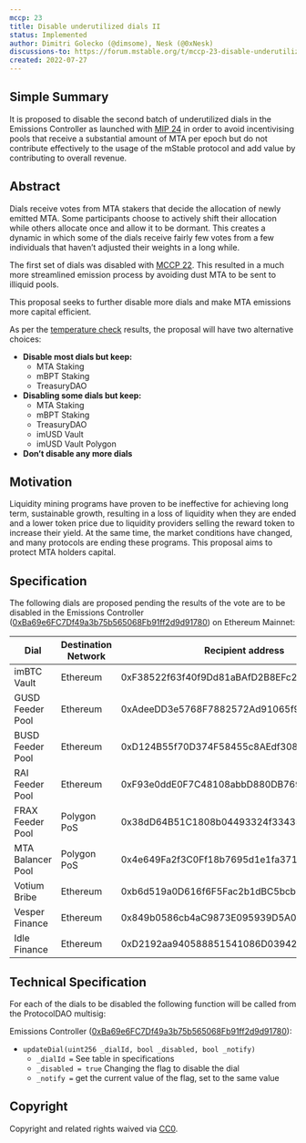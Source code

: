 ```yaml
---
mccp: 23
title: Disable underutilized dials II
status: Implemented
author: Dimitri Golecko (@dimsome), Nesk (@0xNesk)
discussions-to: https://forum.mstable.org/t/mccp-23-disable-underutilized-dials-ii/911
created: 2022-07-27
---
```


## Simple Summary

It is proposed to disable the second batch of underutilized dials in the Emissions Controller as launched with [MIP 24](../MIPS/mip-24) in order to avoid incentivising pools that receive a substantial amount of MTA per epoch but do not contribute effectively to the usage of the mStable protocol and add value by contributing to overall revenue.

## Abstract

Dials receive votes from MTA stakers that decide the allocation of newly emitted MTA. Some participants choose to actively shift their allocation while others allocate once and allow it to be dormant. This creates a dynamic in which some of the dials receive fairly few votes from a few individuals that haven’t adjusted their weights in a long while.

The first set of dials was disabled with [MCCP 22](./mccp-22). This resulted in a much more streamlined emission process by avoiding dust MTA to be sent to illiquid pools.

This proposal seeks to further disable more dials and make MTA emissions more capital efficient.

As per the [temperature check](https://forum.mstable.org/t/temperature-check-emissions-controller/902) results, the proposal will have two alternative choices:

- **Disable most dials but keep:**
  - MTA Staking
  - mBPT Staking
  - TreasuryDAO
- **Disabling some dials but keep:**
  - MTA Staking
  - mBPT Staking
  - TreasuryDAO
  - imUSD Vault
  - imUSD Vault Polygon
- **Don’t disable any more dials**

## Motivation

Liquidity mining programs have proven to be ineffective for achieving long term, sustainable growth, resulting in a loss of liquidity when they are ended and a lower token price due to liquidity providers selling the reward token to increase their yield. At the same time, the market conditions have changed, and many protocols are ending these programs. This proposal aims to protect MTA holders capital.

## Specification

The following dials are proposed pending the results of the vote are to be disabled in the Emissions Controller ([0xBa69e6FC7Df49a3b75b565068Fb91ff2d9d91780](https://etherscan.io/address/0xBa69e6FC7Df49a3b75b565068Fb91ff2d9d91780)) on Ethereum Mainnet:

| Dial              | Destination Network | Recipient address                          | Dial Id |
| ----------------- | ------------------- | ------------------------------------------ | ------- |
| imBTC Vault       | Ethereum            | 0xF38522f63f40f9Dd81aBAfD2B8EFc2EC958a3016 | 3       |
| GUSD Feeder Pool  | Ethereum            | 0xAdeeDD3e5768F7882572Ad91065f93BA88343C99 | 4       |
| BUSD Feeder Pool  | Ethereum            | 0xD124B55f70D374F58455c8AEdf308E52Cf2A6207 | 5       |
| RAI Feeder Pool   | Ethereum            | 0xF93e0ddE0F7C48108abbD880DB7697A86169f13b | 7       |
| FRAX Feeder Pool  | Polygon PoS         | 0x38dD64B51C1808b04493324f334350eBB3AE8d11 | 12      |
| MTA Balancer Pool | Polygon PoS         | 0x4e649Fa2f3C0Ff18b7695d1e1fa371a1999187Dc | 13      |
| Votium Bribe      | Ethereum            | 0xb6d519a0D616f6F5Fac2b1dBC5bcb92ea58EDa4a | 15      |
| Vesper Finance    | Ethereum            | 0x849b0586cb4aC9873E095939D5A076719F354968 | 17      |
| Idle Finance      | Ethereum            | 0xD2192aa940588851541086D03942572E02CF71B4 | 18      |

## Technical Specification

For each of the dials to be disabled the following function will be called from the ProtocolDAO multisig:

Emissions Controller ([0xBa69e6FC7Df49a3b75b565068Fb91ff2d9d91780](https://etherscan.io/address/0xBa69e6FC7Df49a3b75b565068Fb91ff2d9d91780#code)):

- `updateDial(uint256 _dialId, bool _disabled, bool _notify)`
  - `_dialId =` See table in specifications
  - `_disabled = true` Changing the flag to disable the dial
  - `_notify =` get the current value of the flag, set to the same value

## Copyright

Copyright and related rights waived via [CC0](https://creativecommons.org/publicdomain/zero/1.0/).

